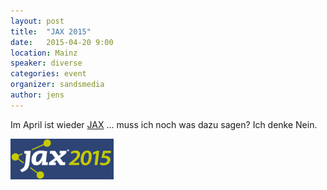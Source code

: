 ```yaml
---
layout: post
title:  "JAX 2015"
date:   2015-04-20 9:00
location: Mainz
speaker: diverse
categories: event
organizer: sandsmedia
author: jens
---
```

Im April ist wieder [JAX](https://jax.de/2015/) ... muss ich noch was dazu sagen? Ich denke Nein.

[![Jax Logo](/assets/jax-2015-logo-small.png)](https://jax.de/2015/)